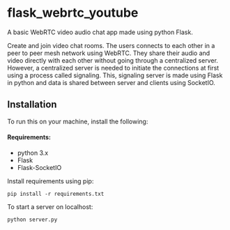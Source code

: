 flask_webrtc_youtube
================

A basic WebRTC video audio chat app made using python Flask.

Create and join video chat rooms. The users connects to each other in a peer to peer mesh network using WebRTC. They share their audio and video directly with each other without going through a centralized server. However, a centralized server is needed to initiate the connections at first using a process called signaling. This, signaling server is made using Flask in python and data is shared between server and clients using SocketIO.


Installation
-------------
To run this on your machine, install the following:
#### Requirements:
* python 3.x
* Flask
* Flask-SocketIO

Install requirements using pip:
```
pip install -r requirements.txt
```

To start a server on localhost:
```
python server.py
```
